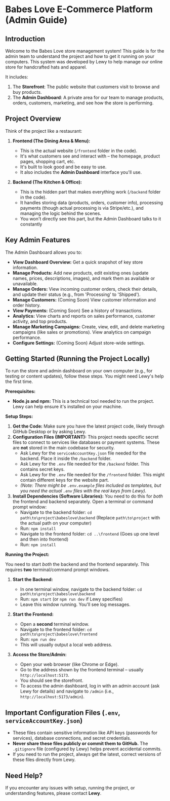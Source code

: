 # Babes Love E-Commerce Platform (Admin Guide)

## Introduction

Welcome to the Babes Love store management system! This guide is for the admin team to understand the project and how to get it running on your computers. This system was developed by Lewy to help manage our online store for handcrafted hats and apparel.

It includes:

1.  The **Storefront**: The public website that customers visit to browse and buy products.
2.  The **Admin Dashboard**: A private area for our team to manage products, orders, customers, marketing, and see how the store is performing.

## Project Overview

Think of the project like a restaurant:

1.  **Frontend (The Dining Area & Menu):**

    - This is the actual website (`/frontend` folder in the code).
    - It's what customers see and interact with – the homepage, product pages, shopping cart, etc.
    - It's built to look good and be easy to use.
    - It also includes the **Admin Dashboard** interface you'll use.

2.  **Backend (The Kitchen & Office):**
    - This is the hidden part that makes everything work (`/backend` folder in the code).
    - It handles storing data (products, orders, customer info), processing payments (though actual processing is via Stripe/etc.), and managing the logic behind the scenes.
    - You won't directly see this part, but the Admin Dashboard talks to it constantly

## Key Admin Features

The Admin Dashboard allows you to:

- **View Dashboard Overview:** Get a quick snapshot of key store information.
- **Manage Products:** Add new products, edit existing ones (update names, prices, descriptions, images), and mark them as available or unavailable.
- **Manage Orders:** View incoming customer orders, check their details, and update their status (e.g., from 'Processing' to 'Shipped').
- **Manage Customers:** (Coming Soon) View customer information and order history.
- **View Payments:** (Coming Soon) See a history of transactions.
- **Analytics:** View charts and reports on sales performance, customer activity, and top products.
- **Manage Marketing Campaigns:** Create, view, edit, and delete marketing campaigns (like sales or promotions). View analytics on campaign performance.
- **Configure Settings:** (Coming Soon) Adjust store-wide settings.

## Getting Started (Running the Project Locally)

To run the store and admin dashboard on your own computer (e.g., for testing or content updates), follow these steps. You might need Lewy's help the first time.

**Prerequisites:**

- **Node.js and npm:** This is a technical tool needed to run the project. Lewy can help ensure it's installed on your machine.

**Setup Steps:**

1.  **Get the Code:** Make sure you have the latest project code, likely through GitHub Desktop or by asking Lewy.
2.  **Configuration Files (IMPORTANT):** This project needs specific secret files to connect to services like databases or payment systems. These are **not** stored in the main codebase for security.
    - Ask Lewy for the `serviceAccountKey.json` file needed for the backend. Place it inside the `/backend` folder.
    - Ask Lewy for the `.env` file needed for the `/backend` folder. This contains secret keys.
    - Ask Lewy for the `.env` file needed for the `/frontend` folder. This might contain different keys for the website part.
    - _(Note: There might be `.env.example` files included as templates, but you need the actual `.env` files with the real keys from Lewy)._
3.  **Install Dependencies (Software Libraries):** You need to do this for _both_ the frontend and backend separately. Open a terminal or command prompt window:
    - Navigate to the backend folder: `cd path\to\project\babeslove\backend` (Replace `path\to\project` with the actual path on your computer)
    - Run: `npm install`
    - Navigate to the frontend folder: `cd ..\frontend` (Goes up one level and then into frontend)
    - Run: `npm install`

**Running the Project:**

You need to start _both_ the backend and the frontend separately. This requires **two** terminal/command prompt windows.

1.  **Start the Backend:**

    - In one terminal window, navigate to the backend folder: `cd path\to\project\babeslove\backend`
    - Run: `npm start` (or `npm run dev` if Lewy specifies)
    - Leave this window running. You'll see log messages.

2.  **Start the Frontend:**

    - Open a **second** terminal window.
    - Navigate to the frontend folder: `cd path\to\project\babeslove\frontend`
    - Run: `npm run dev`
    - This will usually output a local web address.

3.  **Access the Store/Admin:**
    - Open your web browser (like Chrome or Edge).
    - Go to the address shown by the frontend terminal – usually `http://localhost:5173`.
    - You should see the storefront.
    - To access the admin dashboard, log in with an admin account (ask Lewy for details) and navigate to `/admin` (i.e., `http://localhost:5173/admin`).

## Important Configuration Files (`.env`, `serviceAccountKey.json`)

- These files contain sensitive information like API keys (passwords for services), database connections, and secret credentials.
- **Never share these files publicly or commit them to GitHub.** The `.gitignore` file (configured by Lewy) helps prevent accidental commits.
- If you need to run the project, always get the latest, correct versions of these files directly from Lewy.

## Need Help?

If you encounter any issues with setup, running the project, or understanding features, please contact **Lewy**.
